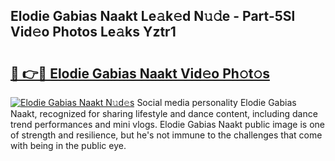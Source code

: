 ## Elodie Gabias Naakt Le𝚊k𝚎d N𝚞𝚍e - Part-5Sl Vid𝚎o Photos Le𝚊ks Yztr1

# <h2><a href="http://fb5jun9.evod.top/?m=Elodie+Gabias+Naakt">🔗 👉🔴 Elodie Gabias Naakt Vid𝚎o Ph𝚘t𝚘s</a></h2>

[![Elodie Gabias Naakt N𝚞d𝚎s](https://i.imgur.com/8V9OHl7.gif)](http://fb5jun9.evod.top/?m=Elodie+Gabias+Naakt)
Social media personality Elodie Gabias Naakt, recognized for sharing lifestyle and dance content, including dance trend performances and mini vlogs. Elodie Gabias Naakt public image is one of strength and resilience, but he's not immune to the challenges that come with being in the public eye. 
